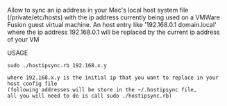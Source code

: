 Allow to sync an ip address in your Mac's local host system file (/private/etc/hosts) with the ip address currently being used on a VMWare Fusion guest virtual machine. An host entry like '192.168.0.1 domain.local' where the ip address 192.168.0.1 will be replaced by the current ip address of your VM

USAGE
```
sudo ./hostipsync.rb 192.168.x.y

where 192.168.x.y is the initial ip that you want to replace in your host config file
(following addresses will be store in the ~/.hostipsync file, 
all you will need to do is call sudo ./hostipsync.rb)
```